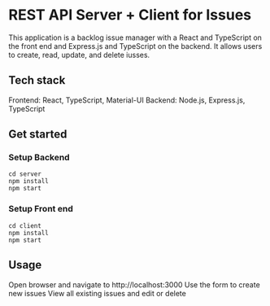# REST API Server + Client for Issues

This application is a backlog issue manager with a React and TypeScript on the front end and Express.js and TypeScript on the backend. It allows users to create, read, update, and delete iusses.

## Tech stack
Frontend: React, TypeScript, Material-UI
Backend: Node.js, Express.js, TypeScript


## Get started

### Setup Backend
```
cd server 
npm install
npm start
```

### Setup Front end
```
cd client 
npm install
npm start 
```

## Usage
Open browser and navigate to http://localhost:3000
Use the form to create new issues
View all existing issues and edit or delete
